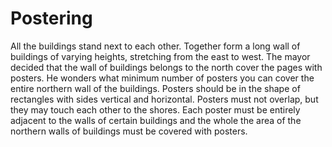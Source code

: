 # Postering

All the buildings stand next to each other. Together
form a long wall of buildings of varying heights, stretching from the east to
west. The mayor decided that the wall of buildings belongs to the north
cover the pages with posters. He wonders what minimum number of posters you can
cover the entire northern wall of the buildings. Posters should be in the shape of rectangles with sides
vertical and horizontal. Posters must not overlap, but they may touch each other
to the shores. Each poster must be entirely adjacent to the walls of certain buildings and the whole
the area of the northern walls of buildings must be covered with posters.
